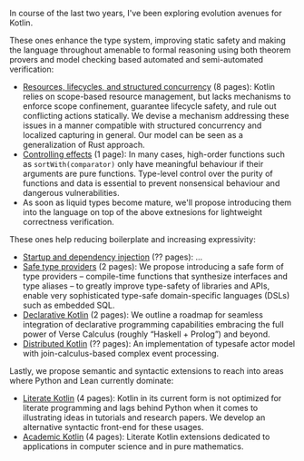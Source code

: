 In course of the last two years, I've been exploring evolution avenues for Kotlin.

These ones enhance the type system, improving static safety and making the language throughout amenable to formal reasoning using both theorem provers and model checking based automated and semi-automated verification:
- [Resources, lifecycles, and structured concurrency](kotlin_objects.pdf) (8 pages): Kotlin relies on scope-based resource management, but lacks mechanisms to enforce scope confinement, guarantee lifecycle safety, and rule out conflicting actions statically. We devise a mechanism addressing these issues in a manner compatible with structured concurrency and localized capturing in general. Our model can be seen as a generalization of Rust approach.
- [Controlling effects](kotlin_purity.pdf) (1 page): In many cases, high-order functions such as `sortWith(comparator)` only have meaningful behaviour if their arguments are pure functions. Type-level control over the purity of functions and data is essential to prevent nonsensical behaviour and dangerous vulnerabilities.
- As soon as liquid types become mature, we'll propose introducing them into the language on top of the above extnesions for lightweight correctness verification.

These ones help reducing boilerplate and increasing expressivity:
- [Startup and dependency injection]() (?? pages): ...
- [Safe type providers](kotlin_meta.pdf) (2 pages): We propose introducing a safe form of type providers – compile-time functions that synthesize interfaces and type aliases – to greatly improve type-safety of libraries and APIs, enable very sophisticated type-safe domain-specific languages (DSLs) such as embedded SQL.
- [Declarative Kotlin](kotlin_declarative.pdf) (2 pages): We outline a roadmap for seamless integration of declarative programming capabilities embracing the full power of Verse Calculus (roughly “Haskell + Prolog”) and beyond.
- [Distributed Kotlin]() (?? pages): An implementation of typesafe actor model with join-calculus-based complex event processing.


Lastly, we propose semantic and syntactic extensions to reach into areas where Python and Lean currently dominate:
- [Literate Kotlin](kotlin_literate.pdf) (4 pages): Kotlin in its current form is not optimized for literate programming and lags behind Python when it comes to illustrating ideas in tutorials and research papers. We develop an alternative syntactic front-end for these usages.
- [Academic Kotlin](kotlin_academic.pdf) (4 pages): Literate Kotlin extensions dedicated to applications in computer science and in pure mathematics.
